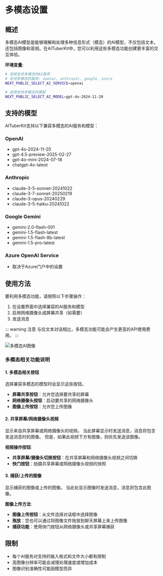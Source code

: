 # 多模态设置

## 概述

多模态AI模型是能够理解和处理多种信息形式（模态）的AI模型，不仅包括文本，还包括图像和音频。在AITuberKit中，您可以利用这些多模态功能创建更丰富的交互体验。

**环境变量**:

```bash
# 选择支持多模态的AI服务
# 支持多模态的服务: openai, anthropic, google, azure
NEXT_PUBLIC_SELECT_AI_SERVICE=openai

# 选择支持多模态的模型
NEXT_PUBLIC_SELECT_AI_MODEL=gpt-4o-2024-11-20
```

## 支持的模型

AITuberKit支持以下兼容多模态的AI服务和模型：

### OpenAI

- gpt-4o-2024-11-20
- gpt-4.5-preview-2025-02-27
- gpt-4o-mini-2024-07-18
- chatgpt-4o-latest

### Anthropic

- claude-3-5-sonnet-20241022
- claude-3-7-sonnet-20250219
- claude-3-opus-20240229
- claude-3-5-haiku-20241022

### Google Gemini

- gemini-2.0-flash-001
- gemini-1.5-flash-latest
- gemini-1.5-flash-8b-latest
- gemini-1.5-pro-latest

### Azure OpenAI Service

- 取决于Azure门户中的设置

## 使用方法

要利用多模态功能，请按照以下步骤操作：

1. 在设置界面中选择兼容的AI服务和模型
2. 启用网络摄像头或屏幕共享（如需要）
3. 发送消息

::: warning 注意
与仅文本对话相比，多模态功能可能会产生更高的API使用费用。
:::

![多模态AI图像](../../public/images/ai_k3nfi.png)

### 多模态相关功能说明

#### 1. 多模态相关按钮

选择兼容多模态的模型时会显示这些按钮。

- **屏幕共享按钮**：允许您选择要共享的屏幕
- **网络摄像头按钮**：启动要共享的网络摄像头
- **图像上传按钮**：允许您上传图像

#### 2. 共享屏幕/网络摄像头视频

显示来自共享屏幕或网络摄像头的视频。
当此屏幕显示时发送消息，消息将包含发送消息时的图像。
但是，如果此视频下方有图像，则优先发送该图像。

**视频操作按钮**:

- **共享屏幕/摄像头切换按钮**：在共享屏幕和网络摄像头视频之间切换
- **快门按钮**：拍摄共享屏幕或网络摄像头视频的快照

#### 3. 捕获/上传的图像

显示捕获的图像或上传的图像。
当此处显示图像时发送消息，消息将包含此图像。

**图像上传方法**:

- **图像上传按钮**：从文件选择对话框中选择图像
- **拖放**：您也可以通过将图像文件拖放到聊天屏幕上来上传图像
- **捕获功能**：使用快门按钮从网络摄像头或共享屏幕捕获

## 限制

- 每个AI服务对支持的输入格式和文件大小都有限制
- 高图像分辨率可能会减慢处理速度或增加成本
- 图像识别准确性可能因模型而异
